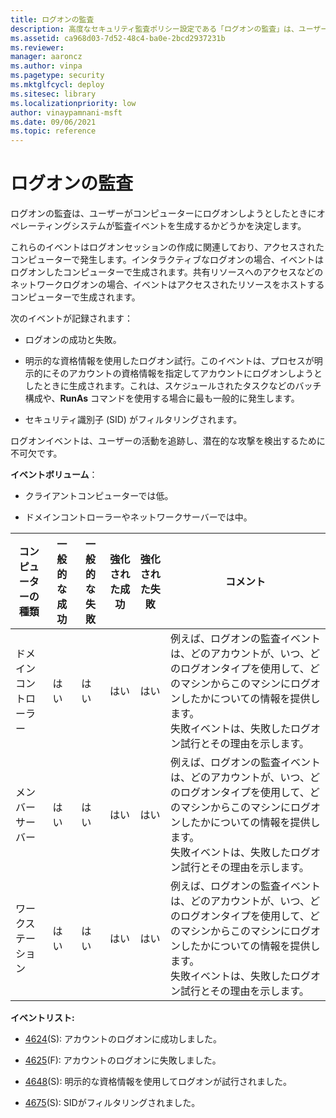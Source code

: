 ```yaml
---
title: ログオンの監査
description: 高度なセキュリティ監査ポリシー設定である「ログオンの監査」は、ユーザーがコンピューターにログオンしようとしたときに監査イベントが生成されるかどうかを決定します。
ms.assetid: ca968d03-7d52-48c4-ba0e-2bcd2937231b
ms.reviewer: 
manager: aaroncz
ms.author: vinpa
ms.pagetype: security
ms.mktglfcycl: deploy
ms.sitesec: library
ms.localizationpriority: low
author: vinaypamnani-msft
ms.date: 09/06/2021
ms.topic: reference
---
```


# ログオンの監査

ログオンの監査は、ユーザーがコンピューターにログオンしようとしたときにオペレーティングシステムが監査イベントを生成するかどうかを決定します。

これらのイベントはログオンセッションの作成に関連しており、アクセスされたコンピューターで発生します。インタラクティブなログオンの場合、イベントはログオンしたコンピューターで生成されます。共有リソースへのアクセスなどのネットワークログオンの場合、イベントはアクセスされたリソースをホストするコンピューターで生成されます。

次のイベントが記録されます：

- ログオンの成功と失敗。

- 明示的な資格情報を使用したログオン試行。このイベントは、プロセスが明示的にそのアカウントの資格情報を指定してアカウントにログオンしようとしたときに生成されます。これは、スケジュールされたタスクなどのバッチ構成や、**RunAs** コマンドを使用する場合に最も一般的に発生します。

- セキュリティ識別子 (SID) がフィルタリングされます。

ログオンイベントは、ユーザーの活動を追跡し、潜在的な攻撃を検出するために不可欠です。

**イベントボリューム**：

- クライアントコンピューターでは低。

- ドメインコントローラーやネットワークサーバーでは中。

| コンピューターの種類 | 一般的な成功 | 一般的な失敗 | 強化された成功 | 強化された失敗 | コメント                                                                                                                                                                                                                                                          |
|-----------------------|---------------|---------------|------------------|------------------|-------------------------------------------------------------------------------------------------------------------------------------------------------------------------------------------------------------------------------------------------------------------|
| ドメインコントローラー | はい          | はい          | はい             | はい             | 例えば、ログオンの監査イベントは、どのアカウントが、いつ、どのログオンタイプを使用して、どのマシンからこのマシンにログオンしたかについての情報を提供します。<br>失敗イベントは、失敗したログオン試行とその理由を示します。 |
| メンバーサーバー     | はい          | はい          | はい             | はい             | 例えば、ログオンの監査イベントは、どのアカウントが、いつ、どのログオンタイプを使用して、どのマシンからこのマシンにログオンしたかについての情報を提供します。<br>失敗イベントは、失敗したログオン試行とその理由を示します。 |
| ワークステーション   | はい          | はい          | はい             | はい             | 例えば、ログオンの監査イベントは、どのアカウントが、いつ、どのログオンタイプを使用して、どのマシンからこのマシンにログオンしたかについての情報を提供します。<br>失敗イベントは、失敗したログオン試行とその理由を示します。 |

**イベントリスト:**

-   [4624](event-4624.md)(S): アカウントのログオンに成功しました。

-   [4625](event-4625.md)(F): アカウントのログオンに失敗しました。

-   [4648](event-4648.md)(S): 明示的な資格情報を使用してログオンが試行されました。

-   [4675](event-4675.md)(S): SIDがフィルタリングされました。
